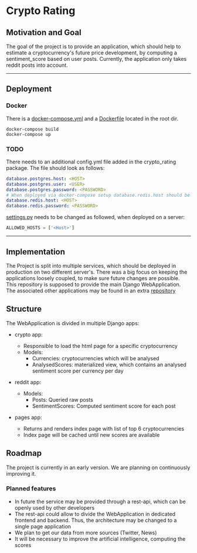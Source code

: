 # Crypto Rating 

## Motivation and Goal 
The goal of the project is to provide an application, which should help to estimate a cryptocurrency's future price development,
by computing a sentiment_score based on user posts. Currently, the application only takes reddit posts into account. 

* * *

## Deployment

### Docker

There is a [docker-compose.yml](docker-compose.yml) and a [Dockerfile](Dockerfile) located in the root dir.
```shell
docker-compose build 
docker-compose up 
``` 

### TODO
There needs to an additional config.yml file added in the crypto_rating package. The file should look as follows:
```yaml
database.postgres.host: <HOST>
database.postgres.user: <USER>
database.postgres.password: <PASSWORD>
# When deployed via docker-compose setup database.redis.host should be 'redis:6379'
database.redis.host: <HOST>
database.redis.password: <PASSWORD>
```

[settings.py](/crypto_rating/settings.py) needs to be changed as followed, when deployed on a server: 

```python
ALLOWED_HOSTS = ['<Host>']
```

* * *

## Implementation 
The Project is split into multiple services, which should be deployed in production on two different server's. 
There was a big focus on keeping the applications loosely coupled, to make sure future changes are possible. 
This repository is supposed to provide the main Django WebApplication. 
The associated other applications may be found in an extra [repository]([https://github.com/Pondo18/crypto-rating-extra)


## Structure
The WebApplication is divided in multiple Django apps: 

- crypto app: 
    - Responsible to load the html page for a specific cryptocurrency
    - Models: 
        - Currencies: cryptocurrencies which will be analysed
        - AnalysedScores: materialized view, which contains an analysed sentiment score per currency per day

- reddit app: 
    - Models: 
        - Posts: Queried raw posts  
        - SentimentScores: Computed sentiment score for each post

- pages app: 
    - Returns and renders index page with list of top 6 cryptocurrencies 
    - Index page will be cached until new scores are available


## Roadmap
The project is currently in an early version. We are planning on continuously improving it. 

### Planned features
- In future the service may be provided through a rest-api, which can be openly used by other developers
- The rest-api could allow to divide the WebApplication in dedicated frontend and backend. Thus, the architecture may be changed to a single page application
- We plan to get our data from more sources (Twitter, News)
- It will be necessary to improve the artificial intelligence, computing the scores
